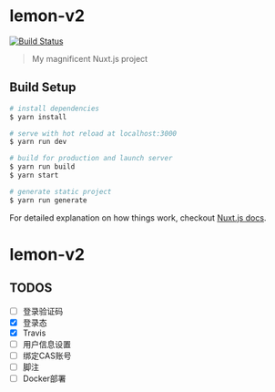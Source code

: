 # lemon-v2

[![Build Status](https://www.travis-ci.org/Wycers/lemon-v2.svg?branch=master)](https://www.travis-ci.org/Wycers/lemon-v2)

> My magnificent Nuxt.js project

## Build Setup

``` bash
# install dependencies
$ yarn install

# serve with hot reload at localhost:3000
$ yarn run dev

# build for production and launch server
$ yarn run build
$ yarn start

# generate static project
$ yarn run generate
```

For detailed explanation on how things work, checkout [Nuxt.js docs](https://nuxtjs.org).
# lemon-v2


## TODOS
- [ ] 登录验证码
- [x] 登录态
- [x] Travis
- [ ] 用户信息设置
- [ ] 绑定CAS账号
- [ ] 脚注
- [ ] Docker部署